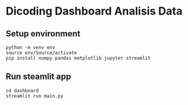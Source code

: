 # Dicoding Dashboard Analisis Data 

## Setup environment
```
python -m venv env
source env/Source/activate
pip install numpy pandas matplotlib jupyter streamlit
```

## Run steamlit app
```
cd dashboard
streamlit run main.py
```
